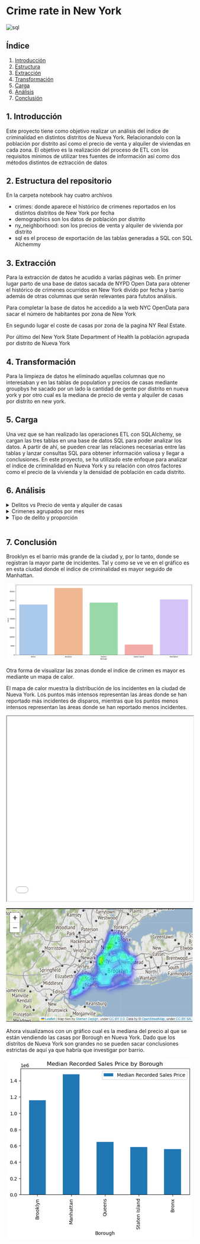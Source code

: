 # Crime rate in New York

![sql](./pics/nypd.jpg)

## Índice
1. [Introducción](#introducción)
2. [Estructura](#3-estructura-del-repositorio)
3. [Extracción](#extracción)
4. [Transformación](#transformación)
5. [Carga](#carga)
6. [Análisis](#análisis)
7. [Conclusión](#8-conclusión)

## 1. Introducción

Este proyecto tiene como objetivo realizar un análisis del índice de criminalidad en distintos distritos de Nueva York. Relacionandolo con la población por distrito así como el precio de venta y alquiler de viviendas en cada zona.
El objetivo es la realización del proceso de ETL con los requisitos minimos de utilizar tres fuentes de información así como dos métodos distintos de eztracción de 
datos

## 2. Estructura del repositorio

En la carpeta notebook hay cuatro archivos 
- crimes: donde aparece el histórico de crimenes reportados en los distintos distritos de New York por fecha
- demographics son los datos de población por distrito 
- ny_neighborhood: son los precios de venta y alquiler de vivienda por distrito 
- sql es el proceso de exportación de las tablas generadas a SQL con SQL Alchemmy

## 3. Extracción

Para la extracción de datos he acudido a varías páginas web. En primer lugar parto de una base de datos sacada de NYPD Open Data para obtener el histórico de crimenes ocurridos en New York divido por fecha y barrio además de otras columnas que serán relevantes para fututos análisis.

Para completar la base de datos he accedido a la web NYC OpenData para sacar el número de habitantes por zona de New York 

En segundo lugar el coste de casas por zona de la pagina NY Real Estate.

Por último del New York State Department of Health la población agrupada por distrito de Nueva York

## 4. Transformación

Para la limpieza de datos he eliminado aquellas columnas que no interesaban y en las tablas de population y precios de casas mediante groupbys he sacado por un lado la cantidad de gente por distrito en nueva york y por otro cual es la mediana de precio de venta y alquiler de casas por distrito en new york.


## 5. Carga

Una vez que se han realizado las operaciones ETL con SQLAlchemy, se cargan las tres tablas en una base de datos SQL para poder analizar los datos. A partir de ahí, se pueden crear las relaciones necesarias entre las tablas y lanzar consultas SQL para obtener información valiosa y llegar a conclusiones. En este proyecto, se ha utilizado este enfoque para analizar el índice de criminalidad en Nueva York y su relación con otros factores como el precio de la vivienda y la densidad de población en cada distrito.

## 6. Análisis 

<details>
  <summary>Delitos vs Precio de venta y alquiler de casas</summary>
  <br>

  - Relación entre la cantidad de delitos con el precio medio de las ventas de casas relacionado con la cantidad de población de cada zona. 

  ![sql](./pics/query1.png)
</details>

<details>
  <summary>Crimenes agrupados por mes</summary>

  - Número de crimenes agrupado por mes 

  ![sql](./pics/query2.png)
</details>

<details>
  <summary>Tipo de delito y proporción</summary>

  - Cantidad de delitos por tipo de delito y su proporción en relación con el total de delitos cometidos en NY

  ![sql](./pics/query3.png)
</details>
<br>

## 7. Conclusión

Brooklyn es el barrio más grande de la ciudad y, por lo tanto, donde se registran la mayor parte de incidentes. Tal y como se ve ve en el gráfico es en esta ciudad donde el indice de criminalidad es mayor seguido de Manhattan.

![sql](./pics/borough.png)

Otra forma de visualizar las zonas donde el indice de crimen es mayor es mediante un mapa de calor.

El mapa de calor muestra la distribución de los incidentes en la ciudad de Nueva York. Los puntos más intensos representan las áreas donde se han reportado más incidentes de disparos, mientras que los puntos menos intensos representan las áreas donde se han reportado menos incidentes.

<iframe src="mex.html" width="100%" height="500px"></iframe>


![sql](./pics/heatmap.png)

Ahora visualizamos con un gráfico cual es la mediana del precio al que se están vendiendo las casas por Borough en Nueva York. Dado que los distritos de Nueva York son grandes no se pueden sacar conclusiones estrictas de aquí ya que habría que investigar por barrio.

![sql](./pics/median_salesprice.png)

